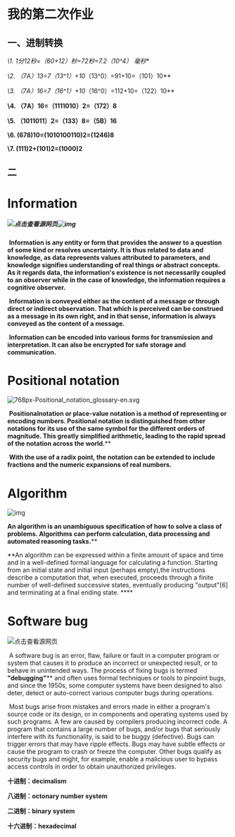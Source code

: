 # 我的第二次作业

## 一、进制转换

**\1. 1分12秒=（60+12）秒=72秒=7.2*（10^4） 毫秒**

 

**\2. （7A）13=7*（13^1）+10*（13^0）=91+10=（101）10**

 

**\3. （7A）16=7*（16^1）+10*（16^0）=112+10=（122）10**

 

**\4. （7A）16=（1111010）2=（172）8**

 

**\5. （1011011）2=（133）8=（5B）16**

 

**\6.  (678)10=(1010100110)2=(1246)8**

 

**\7.  (111)2+(101)2=(1000)2**

   

## 二

# Information

##### ![点击查看源网页](https://timgsa.baidu.com/timg?image&quality=80&size=b9999_10000&sec=1538154075168&di=eb6d2d83802c3e0eef931510a6ebef8d&imgtype=0&src=http%3A%2F%2Fs1.sinaimg.cn%2Fmw690%2F001bJr4tgy6FoAsoCkMa0%26690)![img](https://upload.wikimedia.org/wikipedia/commons/thumb/7/78/Positional_notation_glossary-en.svg/768px-Positional_notation_glossary-en.svg.png)

​    **Information is any entity or form that provides the answer to a question of some kind or resolves uncertainty. It is thus related to data and knowledge, as data represents values attributed to parameters, and knowledge signifies understanding of real things or abstract concepts. As it regards data, the information's existence is not necessarily coupled to an observer while in the case of knowledge, the information requires a cognitive observer.**

​      **Information is conveyed either as the content of a message or through direct or indirect observation. That which is perceived can be construed as a message in its own right, and in that sense, information is always conveyed as the content of a message.**

​     **Information can be encoded into various forms for transmission and interpretation. It can also be encrypted for safe storage and communication.**





# Positional notation 



![768px-Positional_notation_glossary-en.svg](C:\Users\江泽进\Desktop\768px-Positional_notation_glossary-en.svg.png)

​    **Positionalnotation or place-value notation is a method of representing or encoding numbers. Positional notation is distinguished from other notations for its use of the same symbol for the different orders of magnitude. This greatly simplified arithmetic, leading to the rapid spread of the notation across the world.****

 

​    **With the use of a radix point, the notation can be extended to include fractions and the numeric expansions of real numbers.**





# Algorithm

![img](https://timgsa.baidu.com/timg?image&quality=80&size=b9999_10000&sec=1538139721459&di=4a81136cb8bdd997d89efb570af34134&imgtype=0&src=http%3A%2F%2Fpic.baike.soso.com%2Fp%2F20130620%2F20130620142810-1405707508.jpg)

   **An algorithm is an unambiguous specification of how to solve a class of problems. Algorithms can perform calculation, data processing and automated reasoning tasks.****

   **An algorithm can be expressed within a finite amount of space and time and in a well-defined formal language for calculating a function. Starting from an initial state and initial input (perhaps empty),the instructions describe a computation that, when executed, proceeds through a finite number of well-defined successive states, eventually producing "output"[6] and terminating at a final ending state. ****





# Software bug

![点击查看源网页](https://ss1.bdstatic.com/70cFuXSh_Q1YnxGkpoWK1HF6hhy/it/u=569859511,511211716&fm=26&gp=0.jpg)

​       A software bug is an error, flaw, failure or fault in a computer program or system that causes it to produce an incorrect or unexpected result, or to behave in unintended ways. The process of fixing bugs is termed **"debugging"**** and often uses formal techniques or tools to pinpoint bugs, and since the 1950s, some computer systems have been designed to also deter, detect or auto-correct various computer bugs during operations.

 

​      Most bugs arise from mistakes and errors made in either a program's source code or its design, or in components and operating systems used by such programs. A few are caused by compilers producing incorrect code. A program that contains a large number of bugs, and/or bugs that seriously interfere with its functionality, is said to be buggy (defective). Bugs can trigger errors that may have ripple effects. Bugs may have subtle effects or cause the program to crash or freeze the computer. Other bugs qualify as security bugs and might, for example, enable a malicious user to bypass access controls in order to obtain unauthorized privileges.



**十进制：decimalism**

**八进制：octonary number system**

**二进制：binary system**

**十六进制：hexadecimal**